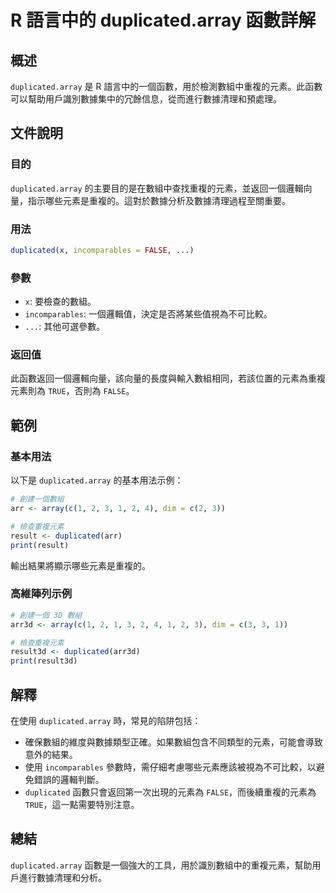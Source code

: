 <!--
Meta Description: # R 語言中的 duplicated.array 函數詳解 ## 概述 `duplicated.array` 是 R 語言中的一個函數，用於檢測數組中重複的元素。此函數可以幫助用戶識別數據集中的冗餘信息，從而進行數據清理和預處理。 ## 文件說明 ### 目的 `duplicated.array`...
Meta Keywords: duplicated, array, incomparables, false, true
-->

# R 語言中的 duplicated.array 函數詳解

## 概述
`duplicated.array` 是 R 語言中的一個函數，用於檢測數組中重複的元素。此函數可以幫助用戶識別數據集中的冗餘信息，從而進行數據清理和預處理。

## 文件說明
### 目的
`duplicated.array` 的主要目的是在數組中查找重複的元素，並返回一個邏輯向量，指示哪些元素是重複的。這對於數據分析及數據清理過程至關重要。

### 用法
```R
duplicated(x, incomparables = FALSE, ...)
```

### 參數
- `x`: 要檢查的數組。
- `incomparables`: 一個邏輯值，決定是否將某些值視為不可比較。
- `...`: 其他可選參數。

### 返回值
此函數返回一個邏輯向量，該向量的長度與輸入數組相同，若該位置的元素為重複元素則為 `TRUE`，否則為 `FALSE`。

## 範例
### 基本用法
以下是 `duplicated.array` 的基本用法示例：

```R
# 創建一個數組
arr <- array(c(1, 2, 3, 1, 2, 4), dim = c(2, 3))

# 檢查重複元素
result <- duplicated(arr)
print(result)
```
輸出結果將顯示哪些元素是重複的。

### 高維陣列示例
```R
# 創建一個 3D 數組
arr3d <- array(c(1, 2, 1, 3, 2, 4, 1, 2, 3), dim = c(3, 3, 1))

# 檢查重複元素
result3d <- duplicated(arr3d)
print(result3d)
```

## 解釋
在使用 `duplicated.array` 時，常見的陷阱包括：
- 確保數組的維度與數據類型正確。如果數組包含不同類型的元素，可能會導致意外的結果。
- 使用 `incomparables` 參數時，需仔細考慮哪些元素應該被視為不可比較，以避免錯誤的邏輯判斷。
- `duplicated` 函數只會返回第一次出現的元素為 `FALSE`，而後續重複的元素為 `TRUE`，這一點需要特別注意。

## 總結
`duplicated.array` 函數是一個強大的工具，用於識別數組中的重複元素，幫助用戶進行數據清理和分析。